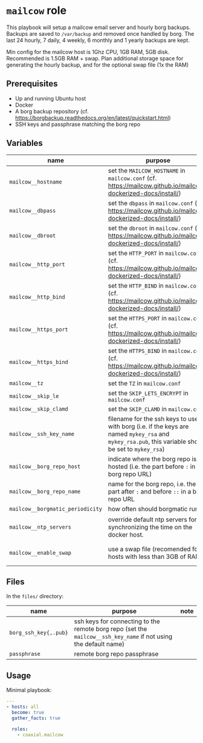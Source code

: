 # `mailcow` role

This playbook will setup a mailcow email server and hourly borg backups.
Backups are saved to `/var/backup` and removed once handled by borg.
The last 24 hourly, 7 daily, 4 weekly, 6 monthly and 1 yearly backups are kept.

Min config for the mailcow host is 1Ghz CPU, 1GB RAM, 5GB disk. Recommended is 1.5GB RAM + swap. Plan additional storage space for generating the hourly backup, and for the optional swap file (1x the RAM)

## Prerequisites

- Up and running Ubuntu host
- Docker
- A borg backup repository (cf. https://borgbackup.readthedocs.org/en/latest/quickstart.html)
- SSH keys and passphrase matching the borg repo

## Variables

name | purpose | default value | note
---|---|---|---
`mailcow__hostname` | set the `MAILCOW_HOSTNAME` in `mailcow.conf` (cf. https://mailcow.github.io/mailcow-dockerized-docs/install/) | not set | must be set
`mailcow__dbpass` | set the `dbpass` in `mailcow.conf` (cf. https://mailcow.github.io/mailcow-dockerized-docs/install/) | not set | must be set
`mailcow__dbroot` | set the `dbroot` in `mailcow.conf` (cf. https://mailcow.github.io/mailcow-dockerized-docs/install/) | not set | must be set
`mailcow__http_port` | set the `HTTP_PORT` in `mailcow.conf` (cf. https://mailcow.github.io/mailcow-dockerized-docs/install/) | `80`
`mailcow__http_bind` | set the `HTTP_BIND` in `mailcow.conf` (cf. https://mailcow.github.io/mailcow-dockerized-docs/install/) | `0.0.0.0`
`mailcow__https_port` | set the `HTTPS_PORT` in `mailcow.conf` (cf. https://mailcow.github.io/mailcow-dockerized-docs/install/) | `443`
`mailcow__https_bind` | set the `HTTPS_BIND` in `mailcow.conf` (cf. https://mailcow.github.io/mailcow-dockerized-docs/install/) | `0.0.0.0`
`mailcow__tz` | set the `TZ` in `mailcow.conf` | `UTC` | [list of possible values](https://en.wikipedia.org/wiki/List_of_tz_database_time_zones)
`mailcow__skip_le` | set the `SKIP_LETS_ENCRYPT` in `mailcow.conf` | `n` | `y` or `n`
`mailcow__skip_clamd` | set the `SKIP_CLAMD` in `mailcow.conf` | `n` | `y` or `n`
`mailcow__ssh_key_name` | filename for the ssh keys to use with borg (i.e. if the keys are named `mykey_rsa` and `mykey_rsa.pub`, this variable should be set to `mykey_rsa`) | `borg_ssh_key`
`mailcow__borg_repo_host` | indicate where the borg repo is hosted (i.e. the part before `:` in a borg repo URL) | not set | must be set (i.e. `user@my.borghost.tld`)
`mailcow__borg_repo_name` | name for the borg repo, i.e. the part after `:` and before `::` in a borg repo URL | `mailcow` | i.e. `myrepo` from `user@my.borghost.tld:myrepo::backupname`
`mailcow__borgmatic_periodicity` | how often should borgmatic run
`mailcow__ntp_servers` | override default ntp servers for synchronizing the time on the docker host. | `0.pool.ntp.org 1.pool.ntp.org 2.pool.ntp.org 3.pool.ntp.org` | must be a string of space separated hostnames/FQDNs/IPs
`mailcow__enable_swap` | use a swap file (recomended for hosts with less than 3GB of RAM) | `true` | will create a swapfile at /swapfile that is the same size as the amoung of RAM on the host


## Files

In the `files/` directory:

name | purpose | note
---|---|---
`borg_ssh_key{,.pub}` | ssh keys for connecting to the remote borg repo (set the `mailcow__ssh_key_name` if not using the default name)
`passphrase` | remote borg repo passphrase

## Usage

Minimal playbook:

```yaml
---
- hosts: all
  become: true
  gather_facts: true

  roles:
    - coaxial.mailcow
```
